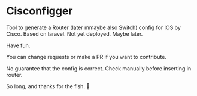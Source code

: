 # Cisconfigger
Tool to generate a Router (later mmaybe also Switch) config for IOS by Cisco. Based on laravel. Not yet deployed. Maybe later.

Have fun.

You can change requests or make a PR if you want to contribute.

No guarantee that the config is correct. Check manually before inserting in router.

So long, and thanks for the fish. 🫡
